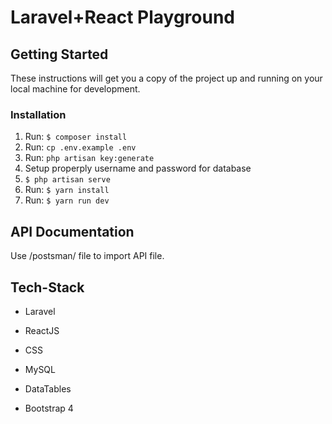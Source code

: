 # Laravel+React Playground

## Getting Started

These instructions will get you a copy of the project up and running on your local machine for development.

### Installation

1. Run: `$ composer install`
2. Run: `cp .env.example .env`
3. Run: `php artisan key:generate`
4. Setup properply username and password for database
5. `$ php artisan serve`
6. Run: `$ yarn install`
7. Run: `$ yarn run dev`

## API Documentation 

Use /postsman/ file to import API file.


## Tech-Stack

- Laravel
- ReactJS

- CSS
- MySQL
- DataTables
- Bootstrap 4

